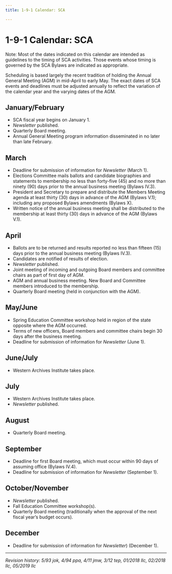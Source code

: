 ```yaml
---
title: 1-9-1 Calendar: SCA

---
```


# 1-9-1 Calendar: SCA
Note: Most of the dates indicated on this calendar are intended as guidelines to the timing of SCA activities. Those events whose timing is governed by the SCA Bylaws are indicated as appropriate.

Scheduling is based largely the recent tradition of holding the Annual General Meeting (AGM) in mid-April to early May. The exact dates of SCA events and deadlines must be adjusted annually to reflect the variation of the calendar year and the varying dates of the AGM.

## January/February
- SCA fiscal year begins on January 1.
- _Newsletter_ published.
- Quarterly Board meeting.
- Annual General Meeting program information disseminated in no later than late February.

## March
- Deadline for submission of information for _Newsletter_ (March 1).
- Elections Committee mails ballots and candidate biographies and statements to membership no less than forty-five (45) and no more than ninety (90) days prior to the
annual business meeting (Bylaws IV.3).
- President and Secretary to prepare and distribute the Members Meeting agenda at least thirty (30) days in advance of the AGM (Bylaws V.1); including any proposed Bylaws amendments (Bylaws X).
- Written notice of the annual business meeting shall be distributed to the membership at least thirty (30) days in advance of the AGM (Bylaws V.1).

## April
- Ballots are to be returned and results reported no less than fifteen (15) days prior to the annual business meeting (Bylaws IV.3).
- Candidates are notified of results of election.
- _Newsletter_ published.
- Joint meeting of incoming and outgoing Board members and committee chairs as part of first day of AGM.
- AGM and annual business meeting. New Board and Committee members introduced to the membership.
- Quarterly Board meeting (held in conjunction with the AGM).

## May/June
- Spring Education Committee workshop held in region of the state opposite where the AGM occurred.
- Terms of new officers, Board members and committee chairs begin 30 days after the business meeting.
- Deadline for submission of information for _Newsletter_ (June 1).

## June/July
- Western Archives Institute takes place.

## July
- Western Archives Institute takes place.
- _Newsletter_ published.

## August
- Quarterly Board meeting.

## September
- Deadline for first Board meeting, which must occur within 90 days of assuming office (Bylaws IV.4).
- Deadline for submission of information for _Newsletter_ (September 1).

## October/November
- _Newsletter_ published.
- Fall Education Committee workshop(s).
- Quarterly Board meeting (traditionally when the approval of the next fiscal year’s budget occurs).

## December
- Deadline for submission of information for _Newsletter_) (December 1).

***

_Revision history: 5/93 jok, 4/94 ppa, 4/11 jmw, 3/12 tep, 01/2018 llc, 02/2018 llc, 05/2019 llc_
